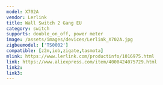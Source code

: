 ```yaml
---
model: X702A
vendor: Lerlink
title: Wall Switch 2 Gang EU
category: switch
supports: double_on_off, power meter
image: /assets/images/devices/Lerlink_X702A.jpg
zigbeemodel: ['TS0002']
compatible: [z2m,iob,zigate,tasmota]
mlink: https://www.lerlink.com/productinfo/1016975.html
link: https://www.aliexpress.com/item/4000424075729.html
link2: 
link3: 
---
```


